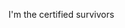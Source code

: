 I'm the certified survivors

<!---
afidhehe/afidhehe is a ✨ special ✨ repository because its `README.md` (this file) appears on your GitHub profile.
You can click the Preview link to take a look at your changes.
--->
